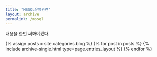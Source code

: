 ```yaml
---
title: "MSSQL운영관련"
layout: archive
permalink: /mssql
---
```


내용을 한번 써봐야겠다.

{% assign posts = site.categories.blog %}
{% for post in posts %} {% include archive-single.html type=page.entries_layout %} {% endfor %}